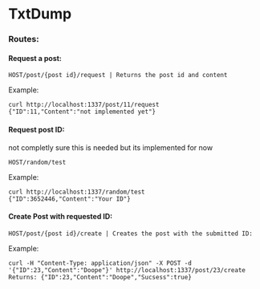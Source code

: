 # TxtDump


### Routes:

#### Request a post:
```
HOST/post/{post id}/request | Returns the post id and content 
```
Example:
```
curl http://localhost:1337/post/11/request
{"ID":11,"Content":"not implemented yet"}
```
#### Request post ID: 
not completly sure this is needed but its implemented for now

```
HOST/random/test
```
Example:
```
curl http://localhost:1337/random/test         
{"ID":3652446,"Content":"Your ID"}
```

#### Create Post with requested ID:

```
HOST/post/{post id}/create | Creates the post with the submitted ID:
```
Example:
```
curl -H "Content-Type: application/json" -X POST -d '{"ID":23,"Content":"Doope"}' http://localhost:1337/post/23/create 
Returns: {"ID":23,"Content":"Doope","Sucsess":true}   
```